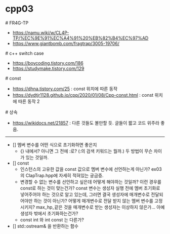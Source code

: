 # cpp03

\# FR4G-TP
* https://namu.wiki/w/CL4P-TP/%EC%9E%91%EC%A4%91%20%EB%82%B4%EC%97%AD
* https://www.giantbomb.com/fragtrap/3005-19706/

\# c++ switch case
* https://boycoding.tistory.com/186
* https://studymake.tistory.com/129

\# const
* https://dhna.tistory.com/25 : const 위치에 따른 동작
* https://dydtjr1128.github.io/cpp/2020/01/08/Cpp-const.html : const 위치에 따른 동작 2

\# 상속
* https://wikidocs.net/21857 : 다른 것들도 볼만할 듯. 글들이 짧고 코드 위주라 좋음.

---

* [] 멤버 변수를 어떤 식으로 초기화하면 좋은지
    * {} 내에서? 아니면 그 전에 :로? (:의 검색 키워드는 뭘까.) 두 방법이 무슨 차이가 있는 것일까.
* [] const
    * 인스턴스의 고유한 값을 const 값으로 멤버 변수에 선언하는게 아닌가? ex03의 ClapTrap.hpp에 자세히 적혀있는 궁금증.
    * 변경할 수 없는 변수를 선언하고 싶은데 어떻게 해야하는 것일까? 이런 경우를 const로 하는 것이 맞는건가? const 변수는 생성자 실행 전에 멤버 초기화로 넣어주어야 하는 것으로 알고 있는데, 그러면 결국 생성자에 매개변수로 전달되어야만 하는 것이 아닌가? 어떻게 매개변수로 전달 받지 않는 멤버 변수를 고정시키지? max_hp_같은 것을 매개변수로 받는 생성자는 이상하지 않은가... 아예 생성자 밖에서 초기화하는건가?
    * const int 와 int const 는 다른가?
* [] std::ostream& 을 반환하는 함수